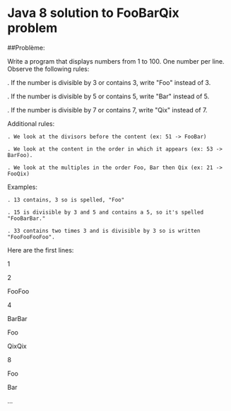 # Java 8 solution to FooBarQix problem


##Problème:

Write a program that displays numbers from 1 to 100. One number per line. 
Observe the following rules:

  . If the number is divisible by 3 or contains 3, write "Foo" instead of 3.
  
  . If the number is divisible by 5 or contains 5, write "Bar" instead of 5.
  
  . If the number is divisible by 7 or contains 7, write "Qix" instead of 7.
  
   
Additional rules:

    . We look at the divisors before the content (ex: 51 -> FooBar)
    
    . We look at the content in the order in which it appears (ex: 53 -> BarFoo).
    
    . We look at the multiples in the order Foo, Bar then Qix (ex: 21 -> FooQix)
    
Examples:

    . 13 contains, 3 so is spelled, "Foo"
    
    . 15 is divisible by 3 and 5 and contains a 5, so it's spelled "FooBarBar."
    
    . 33 contains two times 3 and is divisible by 3 so is written "FooFooFooFoo".
    

Here are the first lines: 

1

2

FooFoo

4

BarBar

Foo

QixQix

8

Foo 

Bar 

…
